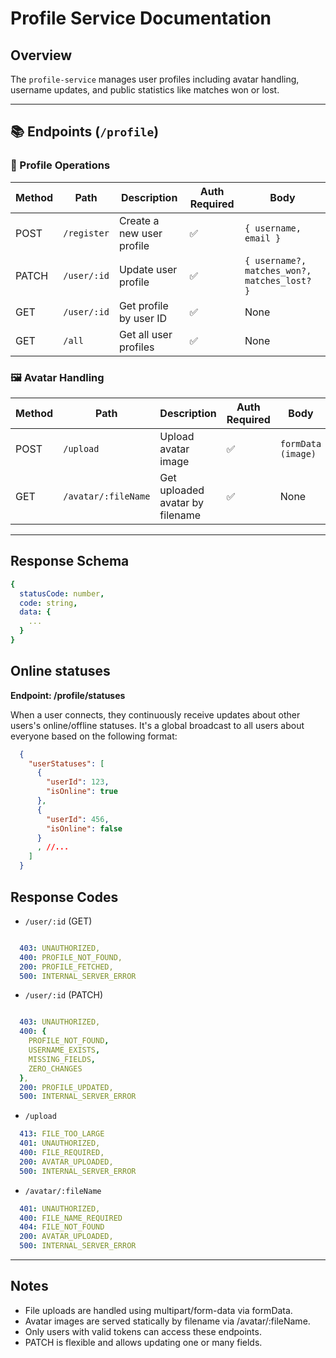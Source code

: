 # Profile Service Documentation

## Overview
The `profile-service` manages user profiles including avatar handling, username updates, and public statistics like matches won or lost.

---

## 📚 Endpoints (`/profile`)

### 📝 Profile Operations

| Method | Path           | Description                      | Auth Required | Body                                      |
|--------|----------------|----------------------------------|---------------|-------------------------------------------|
| POST   | `/register`    | Create a new user profile        | ✅            | `{ username, email }`                     |
| PATCH  | `/user/:id`    | Update user profile              | ✅            | `{ username?, matches_won?, matches_lost? }` |
| GET    | `/user/:id`    | Get profile by user ID           | ✅            | None                                      |
| GET    | `/all`         | Get all user profiles            | ✅            | None                                      |

### 🖼️ Avatar Handling

| Method | Path                   | Description                      | Auth Required | Body             |
|--------|------------------------|----------------------------------|---------------|------------------|
| POST   | `/upload`             | Upload avatar image              | ✅            | `formData (image)` |
| GET    | `/avatar/:fileName`  | Get uploaded avatar by filename  | ✅            | None             |

---

## Response Schema

```yaml
{
  statusCode: number,
  code: string,
  data: {
    ...
  }
}

```


## Online statuses

**Endpoint: /profile/statuses**

When a user connects, they continuously receive updates about other users's online/offline statuses. It's a global broadcast to all users about everyone based on the following format:

```json
  {
    "userStatuses": [
      {
        "userId": 123,
        "isOnline": true
      },
      {
        "userId": 456,
        "isOnline": false
      }
      , //...
    ]
  }
```


## Response Codes

- `/user/:id` (GET)
```yaml

  403: UNAUTHORIZED,
  400: PROFILE_NOT_FOUND,
  200: PROFILE_FETCHED,
  500: INTERNAL_SERVER_ERROR

```

- `/user/:id` (PATCH)
```yaml

  403: UNAUTHORIZED,
  400: {
    PROFILE_NOT_FOUND,
    USERNAME_EXISTS,
    MISSING_FIELDS,
    ZERO_CHANGES
  },
  200: PROFILE_UPDATED,
  500: INTERNAL_SERVER_ERROR

```

- `/upload` 
```yaml
  413: FILE_TOO_LARGE
  401: UNAUTHORIZED,
  400: FILE_REQUIRED,
  200: AVATAR_UPLOADED,
  500: INTERNAL_SERVER_ERROR

```

- `/avatar/:fileName` 
```yaml
  401: UNAUTHORIZED,
  400: FILE_NAME_REQUIRED
  404: FILE_NOT_FOUND
  200: AVATAR_UPLOADED,
  500: INTERNAL_SERVER_ERROR

```

---
## Notes

- File uploads are handled using multipart/form-data via formData.
- Avatar images are served statically by filename via /avatar/:fileName.
- Only users with valid tokens can access these endpoints.
- PATCH is flexible and allows updating one or many fields.